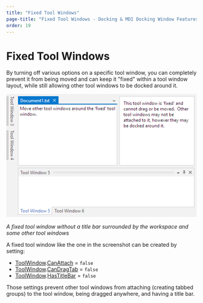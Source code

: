 ```yaml
---
title: "Fixed Tool Windows"
page-title: "Fixed Tool Windows - Docking & MDI Docking Window Features"
order: 19
---
```

# Fixed Tool Windows

By turning off various options on a specific tool window, you can completely prevent it from being moved and can keep it "fixed" within a tool window layout, while still allowing other tool windows to be docked around it.

![Screenshot](../images/fixed-tool-window.png)

*A fixed tool window without a title bar surrounded by the workspace and some other tool windows*

A fixed tool window like the one in the screenshot can be created by setting:

- [ToolWindow](xref:ActiproSoftware.Windows.Controls.Docking.ToolWindow).[CanAttach](xref:ActiproSoftware.Windows.Controls.Docking.DockingWindow.CanAttach) = `false`
- [ToolWindow](xref:ActiproSoftware.Windows.Controls.Docking.ToolWindow).[CanDragTab](xref:ActiproSoftware.Windows.Controls.Docking.DockingWindow.CanDragTab) = `false`
- [ToolWindow](xref:ActiproSoftware.Windows.Controls.Docking.ToolWindow).[HasTitleBar](xref:ActiproSoftware.Windows.Controls.Docking.ToolWindow.HasTitleBar) = `false`

Those settings prevent other tool windows from attaching (creating tabbed groups) to the tool window, being dragged anywhere, and having a title bar.
